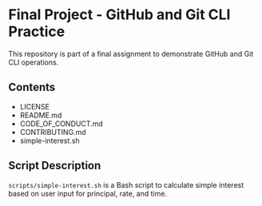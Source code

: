 # Final Project - GitHub and Git CLI Practice

This repository is part of a final assignment to demonstrate GitHub and Git CLI operations.

## Contents

- LICENSE
- README.md
- CODE_OF_CONDUCT.md
- CONTRIBUTING.md
- simple-interest.sh

## Script Description

`scripts/simple-interest.sh` is a Bash script to calculate simple interest based on user input for principal, rate, and time.
